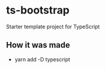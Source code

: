 # ts-bootstrap
Starter template project for TypeScript

## How it was made
* yarn add -D typescript
